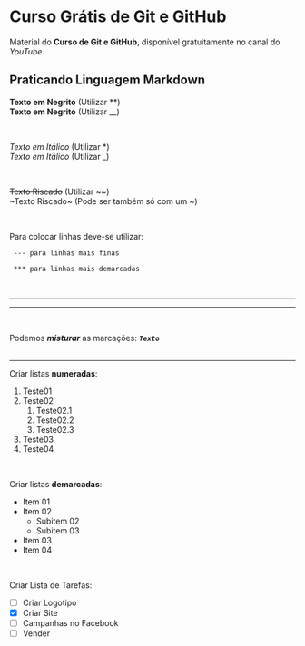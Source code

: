 # Curso Grátis de Git e GitHub
Material do **Curso de Git e GitHub**, disponível gratuitamente no canal do *YouTube*.

## Praticando Linguagem Markdown

**Texto em Negrito** (Utilizar **) <br/>
__Texto em Negrito__ (Utilizar __)

<br/>

*Texto em Itálico* (Utilizar *) <br>
_Texto em Itálico_ (Utilizar _) <br>

<br/>

~~Texto Riscado~~ (Utilizar ~~) <br>
~Texto Riscado~ (Pode ser também só com um ~) <br>

<br/>

Para colocar linhas deve-se utilizar: <br>
<pre><code> --- para linhas mais finas </code></pre>
<pre><code> *** para linhas mais demarcadas </code></pre> <br>

---
***

<br>

Podemos *__misturar__* as marcações:
<code>*__Texto__*</code>
<br/><br/>

---

Criar listas **numeradas**:
1. Teste01
1. Teste02
   1. Teste02.1
   1. Teste02.2
   1. Teste02.3
1. Teste03
1. Teste04

<br/>

Criar listas **demarcadas**:
* Item 01
* Item 02
   * Subitem 02
   * Subitem 03
* Item 03
* Item 04

<br/>

Criar Lista de Tarefas: <br/>
- [ ] Criar Logotipo <br/>
- [x] Criar Site <br/>
- [ ] Campanhas no Facebook <br/>
- [ ] Vender <br/>

<br/>

